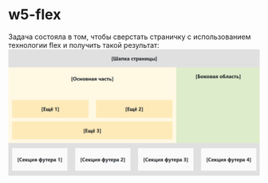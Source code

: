 # w5-flex

Задача состояла в том, чтобы сверстать страничку с использованием технологии flex и получить такой результат:
<img src="./assets/img/218.png" alt="паример реализации задания">


